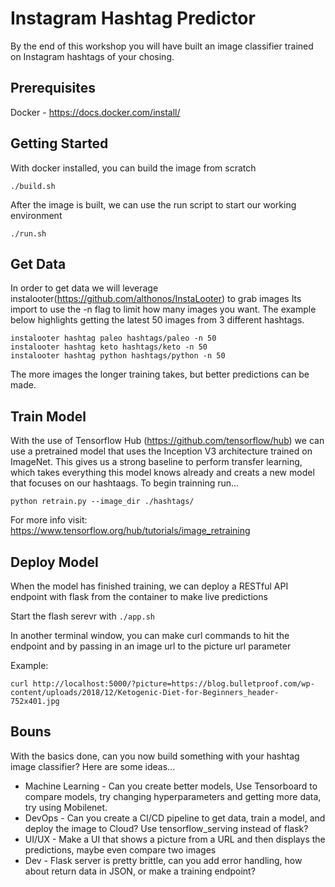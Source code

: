 # Instagram Hashtag Predictor
By the end of this workshop you will have built an image classifier trained on Instagram hashtags of your chosing.

## Prerequisites
Docker - https://docs.docker.com/install/

## Getting Started
With docker installed, you can build the image from scratch

`
./build.sh
`

After the image is built, we can use the run script to start our working environment

`
./run.sh
`

## Get Data
In order to get data we will leverage instalooter(https://github.com/althonos/InstaLooter) to grab images
Its import to use the -n flag to limit how many images you want. The example below highlights getting the latest 50 images from 3 different hashtags. 

```
instalooter hashtag paleo hashtags/paleo -n 50  
instalooter hashtag keto hashtags/keto -n 50  
instalooter hashtag python hashtags/python -n 50  
```

The more images the longer training takes, but better predictions can be made.

## Train Model
With the use of Tensorflow Hub (https://github.com/tensorflow/hub) we can use a pretrained model that uses the Inception V3 architecture trained on ImageNet. This gives us a strong baseline to perform transfer learning, which takes everything this model knows already and creats a new model that focuses on our hashtaags. To begin trainning run... 

`
python retrain.py --image_dir ./hashtags/
`

For more info visit: https://www.tensorflow.org/hub/tutorials/image_retraining

## Deploy Model 
When the model has finished training, we can deploy a RESTful API endpoint with flask from the container to make live predictions

Start the flash serevr with
`
./app.sh
`

In another terminal window, you can make curl commands to hit the endpoint and by passing in an image url to the picture url parameter 

Example:
```
curl http://localhost:5000/?picture=https://blog.bulletproof.com/wp-content/uploads/2018/12/Ketogenic-Diet-for-Beginners_header-752x401.jpg
```

## Bouns
With the basics done, can you now build something with your hashtag image classifier? Here are some ideas...

* Machine Learning - Can you create better models, Use Tensorboard to compare models, try changing hyperparameters and getting more data, try using Mobilenet.    
* DevOps - Can you create a CI/CD pipeline to get data, train a model, and deploy the image to Cloud?  Use tensorflow_serving instead of flask?
* UI/UX - Make a UI that shows a picture from a URL and then displays the predictions, maybe even compare two images    
* Dev - Flask server is pretty brittle, can you add error handling, how about return data in JSON, or make a training endpoint?
